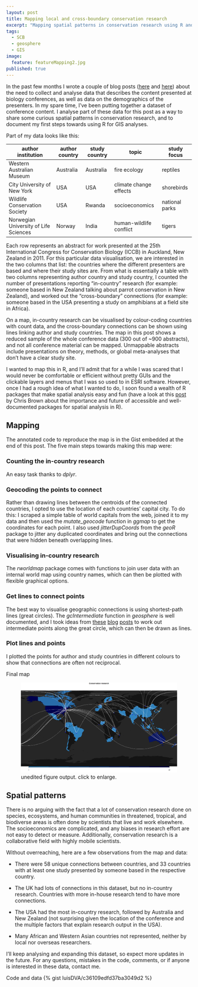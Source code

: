 ```yaml
---
layout: post
title: Mapping local and cross-boundary conservation research
excerpt: "Mapping spatial patterns in conservation research using R and ICCB 2011 presentation data."
tags: 
  - SCB
  - geosphere
  - GIS
image: 
  feature: featureMapping2.jpg
published: true
---
```


In the past few months I wrote a couple of blog posts ([here](http://luisdva.github.io/Mammalogy-Reviewed/) and [here](http://luisdva.github.io/Presentation-to-publication/)) about the need to collect and analyse data that describes the content presented at biology conferences, as well as data on the demographics of the presenters. In my spare time, I’ve been putting together a dataset of conference content. I analyse part of these data for this post as a way to share some curious spatial patterns in conservation research, and to document my first steps towards using R for GIS analyses. 

Part of my data looks like this:

|author institution|author country|study country|topic|study focus|
|---|---|---|---|---|
|Western Australian Museum|Australia|Australia|fire ecology|reptiles|
|City University of New York|USA|USA|climate change effects|shorebirds|
|Wildlife Conservation Society|USA|Rwanda|socioeconomics|national parks|
|Norwegian University of Life Sciences|Norway|India|human-wildlife conflict|tigers|

Each row represents an abstract for work presented at the 25th International Congress for Conservation Biology (ICCB) in Auckland, New Zealand in 2011. For this particular data visualisation, we are interested in the two columns that list: the countries where the different presenters are based and where their study sites are. From what is essentially a table with two columns representing author country and study country, I counted the number of presentations reporting “in-country” research (for example: someone based in New Zealand talking about parrot conservation in New Zealand), and worked out the “cross-boundary” connections (for example: someone based in the USA presenting a study on amphibians at a field site in Africa).

On a map, in-country research can be visualised by colour-coding countries with count data, and the cross-boundary connections can be shown using lines linking author and study countries. The map in this post shows a reduced sample of the whole conference data (300 out of ~900 abstracts), and not all conference material can be mapped. Unmappable abstracts include presentations on theory, methods, or global meta-analyses that don’t have a clear study site.

I wanted to map this in R, and I’ll admit that for a while I was scared that I would never be comfortable or efficient without pretty GUIs and the clickable layers and menus that I was so used to in ESRI software. However, once I had a rough idea of what I wanted to do, I soon found a wealth of R packages that make spatial analysis easy and fun (have a look at this [post](http://www.seascapemodels.org/rstats/rspatial/2015/07/25/the_future_programming.html) by Chris Brown about the importance and future of accessible and well-documented packages for spatial analysis in R).

## Mapping

The annotated code to reproduce the map is in the Gist embedded at the end of this post. The five main steps towards making this map were:

### Counting the in-country research
An easy task thanks to _dplyr_.

### Geocoding the points to connect

Rather than drawing lines between the centroids of the connected countries, I opted to use the location of each countries’ capital city. To do this: I scraped a simple table of world capitals from the web, joined it to my data and then used the _mutate_geocode_ function in _ggmap_ to get the coordinates for each point. I also used _jitterDupCoords_ from the _geoR_ package to jitter any duplicated coordinates and bring out the connections that were hidden beneath overlapping lines. 

### Visualising in-country research
The _rworldmap_ package comes with functions to join user data with an internal world map using country names, which can then be plotted with flexible graphical options. 

### Get lines to connect points
The best way to visualise geographic connections is using shortest-path lines (great circles). The _gcIntermediate_ function in _geosphere_ is well documented, and I took ideas from [these](http://flowingdata.com/2011/05/11/how-to-map-connections-with-great-circles/) [blog](http://robinlovelace.net/2014/06/22/great-circles-in-rworldmap-ggplot2.html) [posts](http://toreopsahl.com/2011/08/12/why-anchorage-is-not-that-important-binary-ties-and-sample-selection/) to work out intermediate points along the great circle, which can then be drawn as lines. 

### Plot lines and points
I plotted the points for author and study countries in different colours to show that connections are often not reciprocal. 

Final map
<figure>
    <a href="/images/cresch.png"><img src="/images/cresch.png"></a>
        <figcaption>unedited figure output. click to enlarge.</figcaption>
</figure>


## Spatial patterns
There is no arguing with the fact that a lot of conservation research done on species, ecosystems, and human communities in threatened, tropical, and biodiverse areas is often done by scientists that live and work elsewhere. The socioeconomics are complicated, and any biases in research effort are not easy to detect or measure. Additionally, conservation research is a collaborative field with highly mobile scientists. 

Without overreaching, here are a few observations from the map and data:

- There were 58 unique connections between countries, and 33 countries with at least one study presented by someone based in the respective country. 

- The UK had lots of connections in this dataset, but no in-country research. 
Countries with more in-house research tend to have more connections.

- The USA had the most in-country research, followed by Australia and New Zealand (not surprising given the location of the conference and the multiple factors that explain research output in the USA). 

- Many African and Western Asian countries not represented, neither by local nor overseas researchers. 

I’ll keep analysing and expanding this dataset, so expect more updates in the future. For any questions, mistakes in the code, comments, or if anyone is interested in these data, contact me.

Code and data
{% gist luisDVA/c36109edfd37ba3049d2 %}


